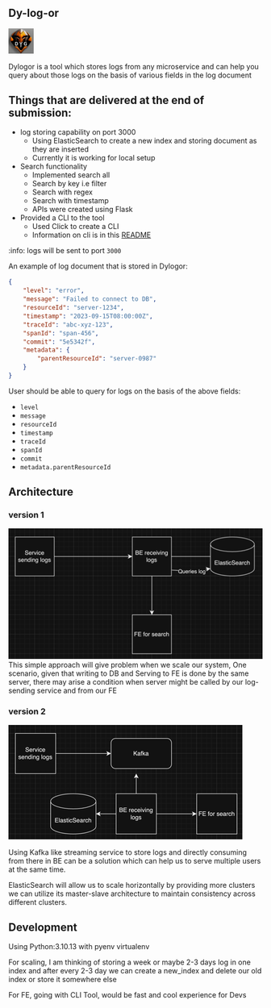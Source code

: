 ## Dy-log-or
<img src="img/img_2.png" alt="drawing" width="50"/>

Dylogor is a tool which stores logs from any microservice and 
can help you query about those logs on the basis of various fields
in the log document

## Things that are delivered at the end of submission:
- log storing capability on port 3000 
  - Using ElasticSearch to create a new index and storing document as they are inserted
  - Currently it is working for local setup
- Search functionality
  - Implemented search all
  - Search by key i.e filter
  - Search with regex
  - Search with timestamp
  - APIs were created using Flask
- Provided a CLI to the tool
  - Used Click to create a CLI
  - Information on cli is in this [README](cli/README.md)


:info: logs will be sent to port `3000`

An example of log document that is stored in Dylogor:

```json
{
	"level": "error",
	"message": "Failed to connect to DB",
    "resourceId": "server-1234",
	"timestamp": "2023-09-15T08:00:00Z",
	"traceId": "abc-xyz-123",
    "spanId": "span-456",
    "commit": "5e5342f",
    "metadata": {
        "parentResourceId": "server-0987"
    }
}
```

User should be able to query for logs on the basis of the above fields:

- `level`
- `message`
- `resourceId`
- `timestamp`
- `traceId`
- `spanId`
- `commit`
- `metadata.parentResourceId`

## Architecture

### version 1
![img.png](img/img.png)
This simple approach will give problem when we scale our system, One
scenario, given that writing to DB and Serving to FE is done by the 
same server, there may arise a condition when server might be called 
by our log-sending service and from our FE

### version 2

![img_1.png](img/img_1.png)

Using Kafka like streaming service to store logs and directly consuming
from there in BE can be a solution which can help us to serve multiple
users at the same time.

ElasticSearch will allow us to scale horizontally by providing more clusters
we can utilize its master-slave architecture to maintain consistency across different
clusters.

## Development

Using Python:3.10.13 with pyenv virtualenv

For scaling, I am thinking of storing a week or maybe 2-3 days log in one index
and after every 2-3 day we can create a new_index and delete our old index or
store it somewhere else

For FE, going with CLI Tool, would be fast and cool experience for Devs

